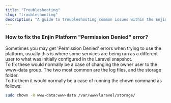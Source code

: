 ```yaml
---
title: "Troubleshooting"
slug: "troubleshooting"
description: "A guide to troubleshooting common issues within the Enjin blockchain platform, ensuring minimal disruptions and smooth operations."
---
```

### How to fix the Enjin Platform "Permission Denied" error?

Sometimes you may get 'Permission Denied' errors when trying to use the platform, usually this is where some services are being run as a different user to what was initially configured in the Laravel snapshot.  
To fix these would normally be a case of changing the owner user to the www-data group. The two most common are the log files, and the storage folder.  
To fix them it would normally be a case of running the chown command as follows:

```bash
sudo chown -R www-data:www-data /var/www/laravel/storage/
```
